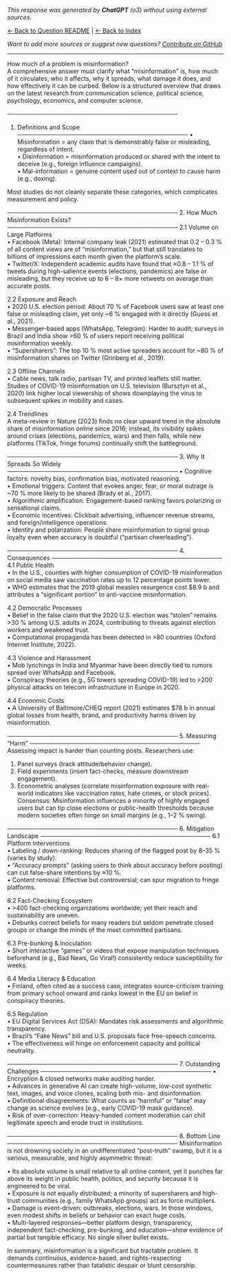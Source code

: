 <!-- 
Generated by: chatgpt
Model: o3
Prompt type: default
Generated at: 2025-06-08T21:18:27.904827
-->

*This response was generated by **ChatGPT** (o3) without using external sources.*

[← Back to Question README](README.md) | [← Back to Index](../README.md)

*Want to add more sources or suggest new questions? [Contribute on GitHub](https://github.com/justinwest/SuggestedSources)*

---

How much of a problem is misinformation?  
A comprehensive answer must clarify what “misinformation” is, how much of it circulates, who it affects, why it spreads, what damage it does, and how effectively it can be curbed.  Below is a structured overview that draws on the latest research from communication science, political science, psychology, economics, and computer science.

────────────────────────────────────────
1. Definitions and Scope
────────────────────────────────────────
• Misinformation = any claim that is demonstrably false or misleading, regardless of intent.  
• Disinformation = misinformation produced or shared with the intent to deceive (e.g., foreign influence campaigns).  
• Mal-information = genuine content used out of context to cause harm (e.g., doxing).

Most studies do not cleanly separate these categories, which complicates measurement and policy.

────────────────────────────────────────
2. How Much Misinformation Exists?
────────────────────────────────────────
2.1 Volume on Large Platforms  
• Facebook (Meta): Internal company leak (2021) estimated that 0.2 – 0.3 % of all content views are of “misinformation,” but that still translates to billions of impressions each month given the platform’s scale.  
• Twitter/X: Independent academic audits have found that ≈0.8 – 1.1 % of tweets during high-salience events (elections, pandemics) are false or misleading, but they receive up to 6 – 8× more retweets on average than accurate posts.

2.2 Exposure and Reach  
• 2020 U.S. election period: About 70 % of Facebook users saw at least one false or misleading claim, yet only ~6 % engaged with it directly (Guess et al., 2021).  
• Messenger-based apps (WhatsApp, Telegram): Harder to audit; surveys in Brazil and India show >60 % of users report receiving political misinformation weekly.  
• “Supersharers”: The top 10 % most active spreaders account for ~80 % of misinformation shares on Twitter (Grinberg et al., 2019).

2.3 Offline Channels  
• Cable news, talk radio, partisan TV, and printed leaflets still matter. Studies of COVID-19 misinformation on U.S. television (Bursztyn et al., 2020) link higher local viewership of shows downplaying the virus to subsequent spikes in mobility and cases.

2.4 Trendlines  
A meta-review in Nature (2023) finds no clear upward trend in the absolute share of misinformation online since 2016; instead, its visibility spikes around crises (elections, pandemics, wars) and then falls, while new platforms (TikTok, fringe forums) continually shift the battleground.

────────────────────────────────────────
3. Why It Spreads So Widely
────────────────────────────────────────
• Cognitive factors: novelty bias, confirmation bias, motivated reasoning.  
• Emotional triggers: Content that evokes anger, fear, or moral outrage is ~70 % more likely to be shared (Brady et al., 2017).  
• Algorithmic amplification: Engagement-based ranking favors polarizing or sensational claims.  
• Economic incentives: Clickbait advertising, influencer revenue streams, and foreign/intelligence operations.  
• Identity and polarization: People share misinformation to signal group loyalty even when accuracy is doubtful (“partisan cheerleading”).

────────────────────────────────────────
4. Consequences
────────────────────────────────────────
4.1 Public Health  
• In the U.S., counties with higher consumption of COVID-19 misinformation on social media saw vaccination rates up to 12 percentage points lower.  
• WHO estimates that the 2019 global measles resurgence cost $8.9 b and attributes a “significant portion” to anti-vaccine misinformation.

4.2 Democratic Processes  
• Belief in the false claim that the 2020 U.S. election was “stolen” remains >30 % among U.S. adults in 2024, contributing to threats against election workers and weakened trust.  
• Computational propaganda has been detected in >80 countries (Oxford Internet Institute, 2022).

4.3 Violence and Harassment  
• Mob lynchings in India and Myanmar have been directly tied to rumors spread over WhatsApp and Facebook.  
• Conspiracy theories (e.g., 5G towers spreading COVID-19) led to >200 physical attacks on telecom infrastructure in Europe in 2020.

4.4 Economic Costs  
• A University of Baltimore/​CHEQ report (2021) estimates $78 b in annual global losses from health, brand, and productivity harms driven by misinformation.

────────────────────────────────────────
5. Measuring “Harm”
────────────────────────────────────────
Assessing impact is harder than counting posts. Researchers use:
1. Panel surveys (track attitude/behavior change).  
2. Field experiments (insert fact-checks, measure downstream engagement).  
3. Econometric analyses (correlate misinformation exposure with real-world indicators like vaccination rates, hate crimes, or stock prices).  
Consensus: Misinformation influences a minority of highly engaged users but can tip close elections or public-health thresholds because modern societies often hinge on small margins (e.g., 1–2 % swing).

────────────────────────────────────────
6. Mitigation Landscape
────────────────────────────────────────
6.1 Platform Interventions  
• Labeling / down-ranking: Reduces sharing of the flagged post by 8–35 % (varies by study).  
• “Accuracy prompts” (asking users to think about accuracy before posting) can cut false-share intentions by ≈10 %.  
• Content removal: Effective but controversial; can spur migration to fringe platforms.

6.2 Fact-Checking Ecosystem  
• >400 fact-checking organizations worldwide; yet their reach and sustainability are uneven.  
• Debunks correct beliefs for many readers but seldom penetrate closed groups or change the minds of the most committed partisans.

6.3 Pre-bunking & Inoculation  
• Short interactive “games” or videos that expose manipulation techniques beforehand (e.g., Bad News, Go Viral!) consistently reduce susceptibility for weeks.

6.4 Media Literacy & Education  
• Finland, often cited as a success case, integrates source-criticism training from primary school onward and ranks lowest in the EU on belief in conspiracy theories.

6.5 Regulation  
• EU Digital Services Act (DSA): Mandates risk assessments and algorithmic transparency.  
• Brazil’s “Fake News” bill and U.S. proposals face free-speech concerns.  
• The effectiveness will hinge on enforcement capacity and political neutrality.

────────────────────────────────────────
7. Outstanding Challenges
────────────────────────────────────────
• Encryption & closed networks make auditing harder.  
• Advances in generative AI can create high-volume, low-cost synthetic text, images, and voice clones, scaling both mis- and disinformation.  
• Definitional disagreements: What counts as “harmful” or “false” may change as science evolves (e.g., early COVID-19 mask guidance).  
• Risk of over-correction: Heavy-handed content moderation can chill legitimate speech and erode trust in institutions.

────────────────────────────────────────
8. Bottom Line
────────────────────────────────────────
Misinformation is not drowning society in an undifferentiated “post-truth” swamp, but it is a serious, measurable, and highly asymmetric threat:

• Its absolute volume is small relative to all online content, yet it punches far above its weight in public health, politics, and security because it is engineered to be viral.  
• Exposure is not equally distributed; a minority of supersharers and high-trust communities (e.g., family WhatsApp groups) act as force multipliers.  
• Damage is event-driven: outbreaks, elections, wars. In those windows, even modest shifts in beliefs or behavior can exact huge costs.  
• Multi-layered responses—better platform design, transparency, independent fact-checking, pre-bunking, and education—show evidence of partial but tangible efficacy. No single silver bullet exists.

In summary, misinformation is a significant but tractable problem. It demands continuous, evidence-based, and rights-respecting countermeasures rather than fatalistic despair or blunt censorship.